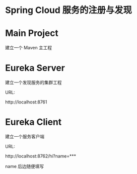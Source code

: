 # Spring Cloud 服务的注册与发现

# Main Project

建立一个 Maven 主工程

# Eureka Server

建立一个发现服务的集群工程

URL:

http://localhost:8761

# Eureka Client

建立一个服务客户端

URL:

http://localhost:8762/hi?name=***

name 后边随便填写
